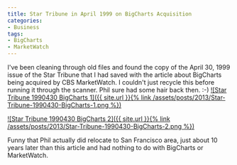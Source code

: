 ```yaml
---
title: Star Tribune in April 1999 on BigCharts Acquisition
categories:
- Business
tags:
- BigCharts
- MarketWatch
---
```


I've been cleaning through old files and found the copy of the April 30, 1999 issue of the Star Tribune that I had saved with the article about BigCharts being acquired by CBS MarketWatch. I couldn't just recycle this before running it through the scanner. Phil sure had some hair back then. :-)
[![Star Tribune 1990430 BigCharts 1]({{ site.url }}{% link /assets/posts/2013/Star-Tribune-1990430-BigCharts-1.png %})](http://thingelstad.com/s/star-tribune-in-april-1999-on-bigcharts-acquisition/star-tribune-1990430-bigcharts-1/img)
<!-- more -->
[![Star Tribune 1990430 BigCharts 2]({{ site.url }}{% link /assets/posts/2013/Star-Tribune-1990430-BigCharts-2.png %})](http://thingelstad.com/s/star-tribune-in-april-1999-on-bigcharts-acquisition/star-tribune-1990430-bigcharts-2/img)

Funny that Phil actually did relocate to San Francisco area, just about 10 years later than this article and had nothing to do with BigCharts or MarketWatch.
